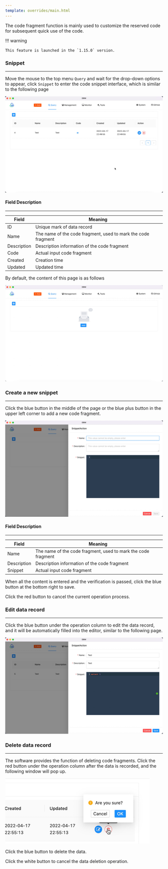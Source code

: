 ```yaml
---
template: overrides/main.html
---
```


The code fragment function is mainly used to customize the reserved code for subsequent quick use of the code.

!!! warning 

    This feature is launched in the `1.15.0` version.

### Snippet

---

Move the mouse to the top menu `Query` and wait for the drop-down options to appear, click `Snippet` to enter the code snippet interface, which is similar to the following page

![img.png](../../../assets/images/query/snippet/img.png)

#### Field Description

---

| Field       | Meaning                                                       |
|-------------|---------------------------------------------------------------|
| ID          | Unique mark of data record                                    |
| Name        | The name of the code fragment, used to mark the code fragment |
| Description | Description information of the code fragment                  |
| Code        | Actual input code fragment                                    |
| Created     | Creation time                                                 |
| Updated     | Updated time                                                  |


By default, the content of this page is as follows

![img_1.png](../../../assets/images/query/snippet/img_1.png)

### Create a new snippet

---

Click the blue button in the middle of the page or the blue plus button in the upper left corner to add a new code fragment.

![img_2.png](../../../assets/images/query/snippet/img_2.png)

#### Field Description

---

| Field       | Meaning                                                       |
|-------------|---------------------------------------------------------------|
| Name        | The name of the code fragment, used to mark the code fragment |
| Description | Description information of the code fragment                  |
| Snippet     | Actual input code fragment                                    |

When all the content is entered and the verification is passed, click the blue button at the bottom right to save.

Click the red button to cancel the current operation process.

### Edit data record

---

Click the blue button under the operation column to edit the data record, and it will be automatically filled into the editor, similar to the following page.

![img_3.png](../../../assets/images/query/snippet/img_3.png)

### Delete data record

---

The software provides the function of deleting code fragments. Click the red button under the operation column after the data is recorded, and the following window will pop up.

![img_4.png](../../../assets/images/query/snippet/img_4.png)

Click the blue button to delete the data.

Click the white button to cancel the data deletion operation.
